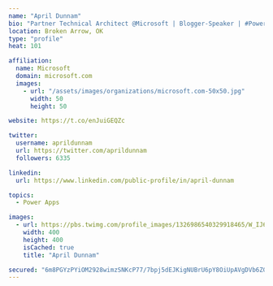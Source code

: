 ```yaml
---
name: "April Dunnam"
bio: "Partner Technical Architect @Microsoft | Blogger-Speaker | #PowerApps, #PowerAutomate, #Office365, #SharePoint | #WIT | #Karaoke Queen"
location: Broken Arrow, OK
type: "profile"
heat: 101

affiliation:
  name: Microsoft
  domain: microsoft.com
  images:
    - url: "/assets/images/organizations/microsoft.com-50x50.jpg"
      width: 50
      height: 50

website: https://t.co/enJuiGEQZc

twitter:
  username: aprildunnam
  url: https://twitter.com/aprildunnam
  followers: 6335

linkedin:
  url: https://www.linkedin.com/public-profile/in/april-dunnam

topics:
  - Power Apps

images:
  - url: https://pbs.twimg.com/profile_images/1326986540329918465/W_IJ6Ih2_400x400.jpg
    width: 400
    height: 400
    isCached: true
    title: "April Dunnam"

secured: "6m8PGYzPYiOM2928wimzSNKcP77/7bpj5dEJKigNUBrU6pY8OiUpAVgDVb6ZGBgSB2CkOFiyWpNJl7b3j3RQlLBR5HjjYhHZ+I++UCrbpxkuaUCB33v/sTzik8Sy3t6P6B74JVCKhlW5HmoCPO8+4GKP2EChjkXd1Ek0vQTIrxBt2obX+F/wJDK879UA4i53l/jHRwrsn04JZP4R9bzHv0qvqkIOETjehmT8p5EK4A3/gAio1M64CP3j6yx9qwXNUuDkgf0XoqSw4EFnCm0eEx0Znn5lc4i3QT1phJoU1R585xykX8KtvjVXj70q6JhfYsgzYQS9WohXqa/Xz0UssXl+dpGAGpa3TzD/xY6WBDbMODfYhpoQqYfMrkAY6wgXt7IMTXyotpGnJzQdHx+cvQtTttTgYc0BP3HB9UQkRo0=;WicKkQ1JsneRrrLRFPZ1Dg=="
---
```


